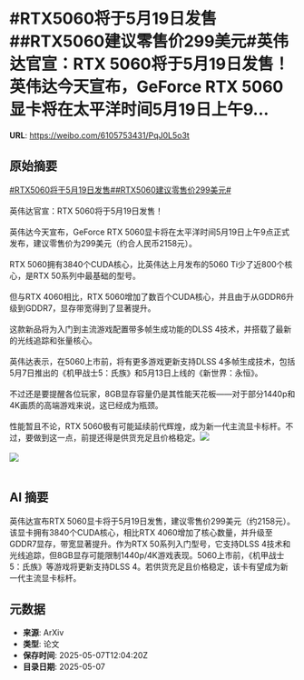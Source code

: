 # #RTX5060将于5月19日发售##RTX5060建议零售价299美元#英伟达官宣：RTX 5060将于5月19日发售！英伟达今天宣布，GeForce RTX 5060显卡将在太平洋时间5月19日上午9...

**URL**: https://weibo.com/6105753431/PqJ0L5o3t

## 原始摘要

<a href="https://m.weibo.cn/search?containerid=231522type%3D1%26t%3D10%26q%3D%23RTX5060%E5%B0%86%E4%BA%8E5%E6%9C%8819%E6%97%A5%E5%8F%91%E5%94%AE%23&amp;extparam=%23RTX5060%E5%B0%86%E4%BA%8E5%E6%9C%8819%E6%97%A5%E5%8F%91%E5%94%AE%23" data-hide=""><span class="surl-text">#RTX5060将于5月19日发售#</span></a><a href="https://m.weibo.cn/search?containerid=231522type%3D1%26t%3D10%26q%3D%23RTX5060%E5%BB%BA%E8%AE%AE%E9%9B%B6%E5%94%AE%E4%BB%B7299%E7%BE%8E%E5%85%83%23&amp;extparam=%23RTX5060%E5%BB%BA%E8%AE%AE%E9%9B%B6%E5%94%AE%E4%BB%B7299%E7%BE%8E%E5%85%83%23" data-hide=""><span class="surl-text">#RTX5060建议零售价299美元#</span></a><br><br>英伟达官宣：RTX 5060将于5月19日发售！<br><br>英伟达今天宣布，GeForce RTX 5060显卡将在太平洋时间5月19日上午9点正式发布，建议零售价为299美元（约合人民币2158元）。<br><br>RTX 5060拥有3840个CUDA核心，比英伟达上月发布的5060 Ti少了近800个核心，是RTX 50系列中最基础的型号。<br><br>但与RTX 4060相比，RTX 5060增加了数百个CUDA核心，并且由于从GDDR6升级到GDDR7，显存带宽得到了显著提升。<br><br>这款新品将为入门到主流游戏配置带多帧生成功能的DLSS 4技术，并搭载了最新的光线追踪和张量核心。<br><br>英伟达表示，在5060上市前，将有更多游戏更新支持DLSS 4多帧生成技术，包括5月7日推出的《机甲战士5：氏族》和5月13日上线的《新世界：永恒》。<br><br>不过还是要提醒各位玩家，8GB显存容量仍是其性能天花板——对于部分1440p和4K画质的高端游戏来说，这已经成为瓶颈。<br><br>性能暂且不论，RTX 5060极有可能延续前代辉煌，成为新一代主流显卡标杆。不过，要做到这一点，前提还得是供货充足且价格稳定。<img style="" src="https://tvax4.sinaimg.cn/large/006Fd7o3gy1i16zcqkptwj30zk0k0h6g.jpg" referrerpolicy="no-referrer"><br><br><img style="" src="https://tvax3.sinaimg.cn/large/006Fd7o3gy1i16zcr9o2cj30zk0ndqam.jpg" referrerpolicy="no-referrer"><br><br>

## AI 摘要

英伟达宣布RTX 5060显卡将于5月19日发售，建议零售价299美元（约2158元）。该显卡拥有3840个CUDA核心，相比RTX 4060增加了核心数量，并升级至GDDR7显存，带宽显著提升。作为RTX 50系列入门型号，它支持DLSS 4技术和光线追踪，但8GB显存可能限制1440p/4K游戏表现。5060上市前，《机甲战士5：氏族》等游戏将更新支持DLSS 4。若供货充足且价格稳定，该卡有望成为新一代主流显卡标杆。

## 元数据

- **来源**: ArXiv
- **类型**: 论文
- **保存时间**: 2025-05-07T12:04:20Z
- **目录日期**: 2025-05-07
